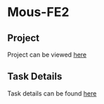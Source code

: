 # Mous-FE2

## Project
Project can be viewed [here]()

## Task Details
Task details can be found [here](https://github.com/maxoys45/MousTask2)



